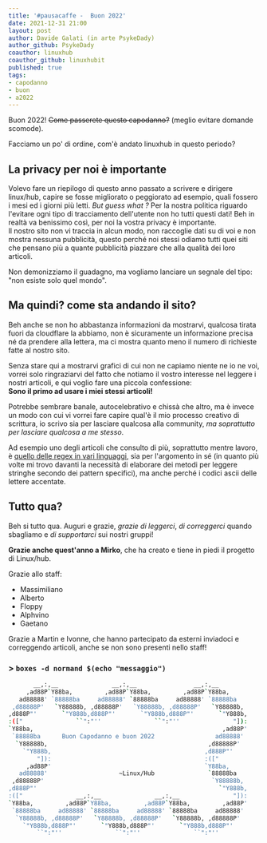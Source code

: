 ```yaml
---
title: '#pausacaffe -  Buon 2022' 
date: 2021-12-31 21:00
layout: post 
author: Davide Galati (in arte PsykeDady)
author_github: PsykeDady
coauthor: linuxhub
coauthor_github: linuxhubit
published: true
tags: 
- capodanno
- buon 
- a2022
---
```




Buon 2022! ~~Come passerete questo capodanno?~~ (meglio evitare domande scomode).  

Facciamo un po' di ordine, com'è andato linuxhub in questo periodo?  

## La privacy per noi è importante

Volevo fare un riepilogo di questo anno passato a scrivere e dirigere linux/hub, capire se fosse migliorato o peggiorato ad esempio, quali fossero i mesi ed i giorni più letti. *But guess what ?* Per la nostra politica riguardo l'evitare ogni tipo di tracciamento dell'utente non ho tutti questi dati! Beh in realtà va benissimo così, per noi la vostra privacy è importante.  
Il nostro sito non vi traccia in alcun modo, non raccoglie dati su di voi e non mostra nessuna pubblicità, questo perché noi stessi odiamo tutti quei siti che pensano più a quante pubblicità piazzare che alla qualità dei loro articoli. 

Non demonizziamo il guadagno, ma vogliamo lanciare un segnale del tipo: "non esiste solo quel mondo".

## Ma quindi? come sta andando il sito?  

Beh anche se non ho abbastanza informazioni da mostrarvi, qualcosa tirata fuori da cloudflare la abbiamo, non è sicuramente un informazione precisa né da prendere alla lettera, ma ci mostra quanto meno il numero di richieste fatte al nostro sito.  

Senza stare qui a mostrarvi grafici di cui non ne capiamo niente ne io ne voi, vorrei solo ringraziarvi del fatto che notiamo il vostro interesse nel leggere i nostri articoli, e qui voglio fare una piccola confessione:  
**Sono il primo ad usare i miei stessi articoli!**  

Potrebbe sembrare banale, autocelebrativo e chissà che altro, ma è invece un modo con cui vi vorrei fare capire qual'è il mio processo creativo di scrittura, io scrivo sia per lasciare qualcosa alla community, *ma soprattutto per lasciare qualcosa a me stesso*.  

Ad esempio uno degli articoli che consulto di più, soprattutto mentre lavoro, è [quello delle regex in vari linguaggi](https://linuxhub.it/articles/howtodev-sfruttare-le-espressioni-regolari-in-vari-linguaggi/), sia per l'argomento in sé (in quanto più volte mi trovo davanti la necessità di elaborare dei metodi per leggere stringhe secondo dei pattern specifici), ma anche perché i codici ascii delle lettere accentate.  

## Tutto qua?  

Beh si tutto qua. Auguri e grazie, *grazie di leggerci*, *di correggerci* quando sbagliamo e *di supportarci* sui nostri gruppi!  

**Grazie anche quest'anno a Mirko**, che ha creato e tiene in piedi il progetto di Linux/hub.  

Grazie allo staff:  

- Massimiliano
- Alberto
- Floppy  
- Alphvino  
- Gaetano  

Grazie a Martin e Ivonne, che hanno partecipato da esterni inviadoci e correggendo articoli, anche se non sono presenti nello staff!  


### > `boxes -d normand $(echo "messaggio")`

```bash
       __,:,__               __,:,__                __,:,__
     ,ad88P`Y88ba,         ,ad88P`Y88ba,         ,ad88P`Y88ba,
   ad88888' `88888ba     ad88888' `88888ba     ad88888' `88888ba
 ,d88888P'   `Y88888b, ,d88888P'   `Y88888b, ,d88888P'   `Y88888b,
,d888P"'       `"Y888b,d888P"'       `"Y888b,d888P"'       `"Y888b,
:(["               ``":"''               ``":"''               "]):
`Y88ba,                                                     ,ad88P'
 `88888ba      Buon Capodanno e buon 2022                 ad88888'
  `Y88888b,                                             ,d88888P'
    `"Y888b,                                           ,d888P"'
        "]):                                           :(["
     ,ad88P'                                           `Y88ba,
   ad88888'                    ~Linux/Hub               `88888ba
 ,d88888P'                                               `Y88888b,
,d888P"'                                                   `"Y888b,
:(["               __,:,__               __,:,__               "]):
`Y88ba,         ,ad88P`Y88ba,         ,ad88P`Y88ba,         ,ad88P'
 `88888ba     ad88888' `88888ba     ad88888' `88888ba     ad88888'
  `Y88888b, ,d88888P'   `Y88888b, ,d88888P'   `Y88888b, ,d88888P'
    `"Y888b,d888P"'       `"Y888b,d888P"'       `"Y888b,d888P"'
        ``":"''               ``":"''               ``":"''

```
